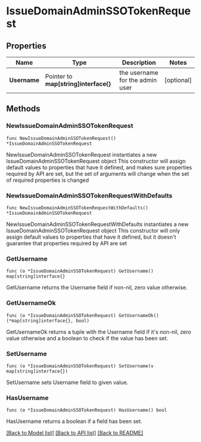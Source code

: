 # IssueDomainAdminSSOTokenRequest

## Properties

Name | Type | Description | Notes
------------ | ------------- | ------------- | -------------
**Username** | Pointer to **map[string]interface{}** | the username for the admin user | [optional] 

## Methods

### NewIssueDomainAdminSSOTokenRequest

`func NewIssueDomainAdminSSOTokenRequest() *IssueDomainAdminSSOTokenRequest`

NewIssueDomainAdminSSOTokenRequest instantiates a new IssueDomainAdminSSOTokenRequest object
This constructor will assign default values to properties that have it defined,
and makes sure properties required by API are set, but the set of arguments
will change when the set of required properties is changed

### NewIssueDomainAdminSSOTokenRequestWithDefaults

`func NewIssueDomainAdminSSOTokenRequestWithDefaults() *IssueDomainAdminSSOTokenRequest`

NewIssueDomainAdminSSOTokenRequestWithDefaults instantiates a new IssueDomainAdminSSOTokenRequest object
This constructor will only assign default values to properties that have it defined,
but it doesn't guarantee that properties required by API are set

### GetUsername

`func (o *IssueDomainAdminSSOTokenRequest) GetUsername() map[string]interface{}`

GetUsername returns the Username field if non-nil, zero value otherwise.

### GetUsernameOk

`func (o *IssueDomainAdminSSOTokenRequest) GetUsernameOk() (*map[string]interface{}, bool)`

GetUsernameOk returns a tuple with the Username field if it's non-nil, zero value otherwise
and a boolean to check if the value has been set.

### SetUsername

`func (o *IssueDomainAdminSSOTokenRequest) SetUsername(v map[string]interface{})`

SetUsername sets Username field to given value.

### HasUsername

`func (o *IssueDomainAdminSSOTokenRequest) HasUsername() bool`

HasUsername returns a boolean if a field has been set.


[[Back to Model list]](../README.md#documentation-for-models) [[Back to API list]](../README.md#documentation-for-api-endpoints) [[Back to README]](../README.md)


